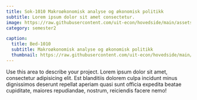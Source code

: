 ```yaml
---
title: Sok-1010 Makroøkonomisk analyse og økonomisk politikk
subtitle: Lorem ipsum dolor sit amet consectetur.
image: https://raw.githubusercontent.com/uit-econ/hovedside/main/assets/img/makro.jpg
category: semester2

caption:
  title: Bed-1010
  subtitle: Makroøkonomisk analyse og økonomisk politikk
  thumbnail: https://raw.githubusercontent.com/uit-econ/hovedside/main/assets/img/makro.jpg
---
```

Use this area to describe your project. Lorem ipsum dolor sit amet, consectetur adipisicing elit. Est blanditiis dolorem culpa incidunt minus dignissimos deserunt repellat aperiam quasi sunt officia expedita beatae cupiditate, maiores repudiandae, nostrum, reiciendis facere nemo!

